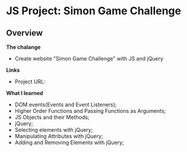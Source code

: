 # JS Project: Simon Game Challenge

## Overview
**The chalange**
- Create website "Simon Game Challenge" with JS and jQuery

**Links**
  - Project URL: 

**What I learned**
- DOM events(Events and Event Listeners);
- Higher Order Functions and Passing Functions as Arguments;
- JS Objects and their Methods;
- jQuery;
- Selecting elements with jQuery;
- Manipulating Attributes with jQuery;
- Adding and Removing Elements with jQuery;
